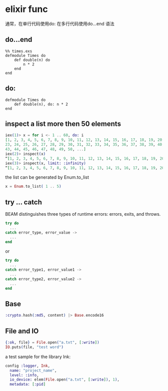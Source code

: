 # elixir func
通常，在单行代码使用do: 在多行代码使用do...end 语法
## do...end

```
%% times.exs
defmodule Times do
	def double(n) do
		n * 2
	end
end
```
## do:

```
defmodule Times do
	def double(n), do: n * 2
end
```


## inspect a list more then 50 elements

``` elixir
iex(1)> x = for i <- 1 .. 60, do: i
[1, 2, 3, 4, 5, 6, 7, 8, 9, 10, 11, 12, 13, 14, 15, 16, 17, 18, 19, 20, 21, 22,
23, 24, 25, 26, 27, 28, 29, 30, 31, 32, 33, 34, 35, 36, 37, 38, 39, 40, 41, 42,
43, 44, 45, 46, 47, 48, 49, 50, ...]
iex(2)> inspect(x)
“[1, 2, 3, 4, 5, 6, 7, 8, 9, 10, 11, 12, 13, 14, 15, 16, 17, 18, 19, 20, 21, 22, 23, 24, 25, 26, 27, 28, 29, 30, 31, 32, 33, 34, 35, 36, 37, 38, 39, 40, 41, 42, 43, 44, 45, 46, 47, 48, 49, 50, ...]”
iex(3)> inspect(x, limit: :infinity)
“[1, 2, 3, 4, 5, 6, 7, 8, 9, 10, 11, 12, 13, 14, 15, 16, 17, 18, 19, 20, 21, 22, 23, 24, 25, 26, 27, 28, 29, 30, 31, 32, 33, 34, 35, 36, 37, 38, 39, 40, 41, 42, 43, 44, 45, 46, 47, 48, 49, 50, 51, 52, 53, 54, 55, 56, 57, 58, 59, 60]”
```
the list can be generated by Enum.to_list

``` elixir
x = Enum.to_list( 1 .. 5)
```

## try ... catch
BEAM distinguishes three types of runtime errors: errors, exits, and throws.

``` elixir
try do
  ...
catch error_type, error_value ->
  ...
end

```
or
``` elixir
try do
  ...
catch error_type1, error_value1 ->
  ...
catch error_type2, error_value2 ->
  ...
end

```

## Base

``` elixir
:crypto.hash(:md5, content) |> Base.encode16
```

## File and IO

``` elixir
{:ok, file} = File.open("a.txt", [:write])
IO.puts(file, "test word")
```
a test sample for the library Ink:

``` elixir
config :logger, Ink,
  name: "project_name",
  level: :info,
  io_device: elem(File.open("a.txt", [:write]), 1),
  metadata: [:pid]
```
